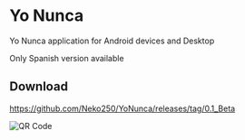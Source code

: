 Yo Nunca
=======

Yo Nunca application for Android devices and Desktop

Only Spanish version available

Download
-------

https://github.com/Neko250/YoNunca/releases/tag/0.1_Beta

![QR Code](http://neko250.net46.net/images/yonunca_0.1_beta.png)
